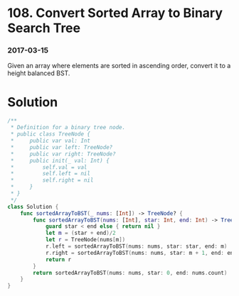 # 108. Convert Sorted Array to Binary Search Tree

### 2017-03-15

Given an array where elements are sorted in ascending order, convert it to a height balanced BST.



# Solution

```swift
/**
 * Definition for a binary tree node.
 * public class TreeNode {
 *     public var val: Int
 *     public var left: TreeNode?
 *     public var right: TreeNode?
 *     public init(_ val: Int) {
 *         self.val = val
 *         self.left = nil
 *         self.right = nil
 *     }
 * }
 */
class Solution {
    func sortedArrayToBST(_ nums: [Int]) -> TreeNode? {
        func sortedArrayToBST(nums: [Int], star: Int, end: Int) -> TreeNode? {
            guard star < end else { return nil }
            let m = (star + end)/2
            let r = TreeNode(nums[m])
            r.left = sortedArrayToBST(nums: nums, star: star, end: m)
            r.right = sortedArrayToBST(nums: nums, star: m + 1, end: end)
            return r
        }
        return sortedArrayToBST(nums: nums, star: 0, end: nums.count)
    }
}
```

